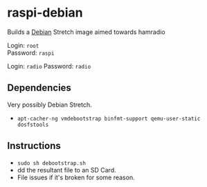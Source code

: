 raspi-debian
============
Builds a [Debian](http://debian.org/) Stretch image aimed towards
hamradio

Login: `root`  
Password: `raspi`

Login: `radio`
Password: `radio`

Dependencies
------------

Very possibly Debian Stretch.

 * `apt-cacher-ng vmdebootstrap binfmt-support qemu-user-static dosfstools`

Instructions
------------

  * `sudo sh debootstrap.sh` 
  * dd the resultant file to an SD Card.
  * File issues if it's broken for some reason.
